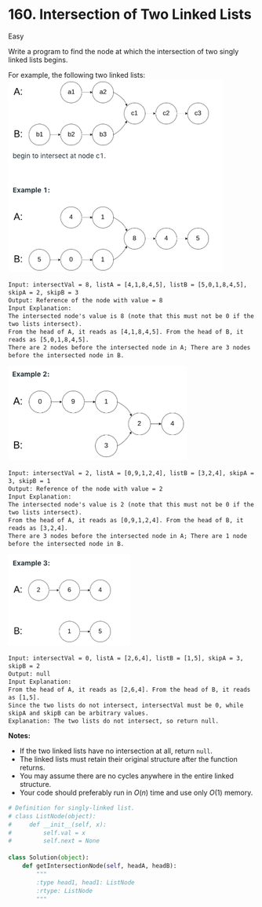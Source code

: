 # 160. Intersection of Two Linked Lists
Easy

Write a program to find the node at which the intersection of two singly linked lists begins.

For example, the following two linked lists:<br>
![](https://github.com/pchen12567/picture_store/blob/master/LeetCode/leetCode160_01.png?raw=true)
```
Input: intersectVal = 8, listA = [4,1,8,4,5], listB = [5,0,1,8,4,5], skipA = 2, skipB = 3
Output: Reference of the node with value = 8
Input Explanation: 
The intersected node's value is 8 (note that this must not be 0 if the two lists intersect). 
From the head of A, it reads as [4,1,8,4,5]. From the head of B, it reads as [5,0,1,8,4,5]. 
There are 2 nodes before the intersected node in A; There are 3 nodes before the intersected node in B.
```

![](https://github.com/pchen12567/picture_store/blob/master/LeetCode/leetCode160_02.png?raw=true)
```
Input: intersectVal = 2, listA = [0,9,1,2,4], listB = [3,2,4], skipA = 3, skipB = 1
Output: Reference of the node with value = 2
Input Explanation: 
The intersected node's value is 2 (note that this must not be 0 if the two lists intersect). 
From the head of A, it reads as [0,9,1,2,4]. From the head of B, it reads as [3,2,4]. 
There are 3 nodes before the intersected node in A; There are 1 node before the intersected node in B.
```

![](https://github.com/pchen12567/picture_store/blob/master/LeetCode/leetCode160_03.png?raw=true)
```
Input: intersectVal = 0, listA = [2,6,4], listB = [1,5], skipA = 3, skipB = 2
Output: null
Input Explanation: 
From the head of A, it reads as [2,6,4]. From the head of B, it reads as [1,5]. 
Since the two lists do not intersect, intersectVal must be 0, while skipA and skipB can be arbitrary values.
Explanation: The two lists do not intersect, so return null.
```

**Notes:**
- If the two linked lists have no intersection at all, return `null`.
- The linked lists must retain their original structure after the function returns.
- You may assume there are no cycles anywhere in the entire linked structure.
- Your code should preferably run in $O(n)$ time and use only $O(1)$ memory.

```python
# Definition for singly-linked list.
# class ListNode(object):
#     def __init__(self, x):
#         self.val = x
#         self.next = None

class Solution(object):
    def getIntersectionNode(self, headA, headB):
        """
        :type head1, head1: ListNode
        :rtype: ListNode
        """
```